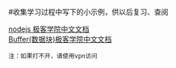 #收集学习过程中写下的小示例，供以后复习、查阅

[nodejs 极客学院中文文档](http://wiki.jikexueyuan.com/project/nodejs/)  
[Buffer(数据块)极客学院中文文档](http://wiki.jikexueyuan.com/project/nodejs/buffer.html)
~~~
注：如果打不开，请使用vpn访问
~~~